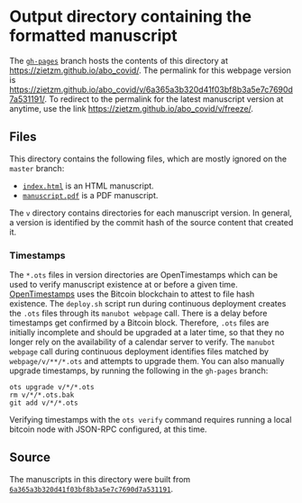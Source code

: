 # Output directory containing the formatted manuscript

The [`gh-pages`](https://github.com/zietzm/abo_covid/tree/gh-pages) branch hosts the contents of this directory at <https://zietzm.github.io/abo_covid/>.
The permalink for this webpage version is <https://zietzm.github.io/abo_covid/v/6a365a3b320d41f03bf8b3a5e7c7690d7a531191/>.
To redirect to the permalink for the latest manuscript version at anytime, use the link <https://zietzm.github.io/abo_covid/v/freeze/>.

## Files

This directory contains the following files, which are mostly ignored on the `master` branch:

+ [`index.html`](index.html) is an HTML manuscript.
+ [`manuscript.pdf`](manuscript.pdf) is a PDF manuscript.

The `v` directory contains directories for each manuscript version.
In general, a version is identified by the commit hash of the source content that created it.

### Timestamps

The `*.ots` files in version directories are OpenTimestamps which can be used to verify manuscript existence at or before a given time.
[OpenTimestamps](https://opentimestamps.org/) uses the Bitcoin blockchain to attest to file hash existence.
The `deploy.sh` script run during continuous deployment creates the `.ots` files through its `manubot webpage` call.
There is a delay before timestamps get confirmed by a Bitcoin block.
Therefore, `.ots` files are initially incomplete and should be upgraded at a later time, so that they no longer rely on the availability of a calendar server to verify.
The `manubot webpage` call during continuous deployment identifies files matched by `webpage/v/**/*.ots` and attempts to upgrade them.
You can also manually upgrade timestamps, by running the following in the `gh-pages` branch:

```shell
ots upgrade v/*/*.ots
rm v/*/*.ots.bak
git add v/*/*.ots
```

Verifying timestamps with the `ots verify` command requires running a local bitcoin node with JSON-RPC configured, at this time.

## Source

The manuscripts in this directory were built from
[`6a365a3b320d41f03bf8b3a5e7c7690d7a531191`](https://github.com/zietzm/abo_covid/commit/6a365a3b320d41f03bf8b3a5e7c7690d7a531191).
